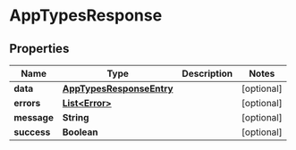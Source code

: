 # AppTypesResponse

## Properties
| Name        | Type                                                  | Description | Notes      |
| ----------- | ----------------------------------------------------- | ----------- | ---------- |
| **data**    | [**AppTypesResponseEntry**](AppTypesResponseEntry.md) |             | [optional] |
| **errors**  | [**List&lt;Error&gt;**](Error.md)                     |             | [optional] |
| **message** | **String**                                            |             | [optional] |
| **success** | **Boolean**                                           |             | [optional] |
